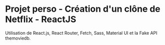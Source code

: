 # Projet perso - Création d'un clône de Netflix - ReactJS

Utilisation de React.js, React Router, Fetch, Sass, Material UI et la Fake API themoviedb.
